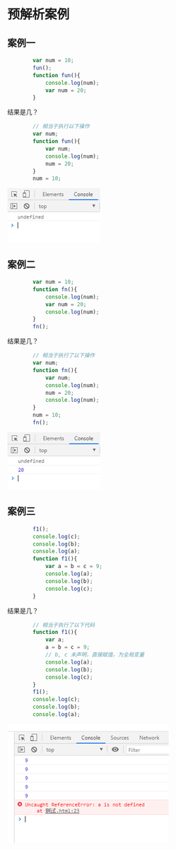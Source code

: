# 预解析案例

## 案例一

```javascript
        var num = 10;
        fun();
        function fun(){
            console.log(num);
            var num = 20;
        }
```

结果是几？

```javascript
        // 相当于执行以下操作
        var num;
        function fun(){
            var num;
            console.log(num);
            num = 20;
        }
        num = 10;
```
![image](../images/40/1.png)

## 案例二

```javascript
        var num = 10;
        function fn(){
            console.log(num);
            var num = 20;
            console.log(num);
        }
        fn();
```

结果是几？

```javascript
        // 相当于执行了以下操作
        var num;
        function fn(){
            var num;
            console.log(num); 
            num = 20;
            console.log(num);
        }
        num = 10;
        fn();
```

![image](../images/40/2.png)

## 案例三 

```javascript
        f1();
        console.log(c);
        console.log(b);
        console.log(a);
        function f1(){
            var a = b = c = 9;
            console.log(a);
            console.log(b);
            console.log(c);
        }
```

结果是几？

```javascript
        // 相当于执行了以下代码
        function f1(){
            var a;
            a = b = c = 9;
            // b, c 未声明，直接赋值，为全局变量
            console.log(a);
            console.log(b);
            console.log(c);
        }
        f1();
        console.log(c);
        console.log(b);
        console.log(a);
```
![image](../images/40/3.png)